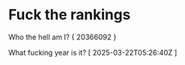 # Fuck the rankings

Who the hell am I?
{ 20366092 }

What fucking year is it?
[ 2025-03-22T05:26:40Z ]
